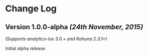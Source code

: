 Change Log
==========

Version 1.0.0-alpha *(24th November, 2015)*
-------------------------------------------
*(Supports analytics-ios 3.0.+ and Kahuna 2.3.1+)*

Initial alpha release.
